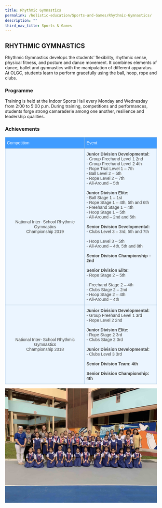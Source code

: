 ```yaml
---
title: Rhythmic Gymnastics
permalink: /holistic-education/Sports-and-Games/Rhythmic-Gymnastics/
description: ""
third_nav_title: Sports & Games
---
```

## RHYTHMIC GYMNASTICS

Rhythmic Gymnastics develops the students’ flexibility, rhythmic sense, physical fitness, and posture and dance movement. It combines elements of dance, ballet and gymnastics with the manipulation of different apparatus. At OLGC, students learn to perform gracefully using the ball, hoop, rope and clubs.

### Programme

Training is held at the Indoor Sports Hall every Monday and Wednesday from 2:00 to 5:00 p.m. During training, competitions and performances, students forge strong camaraderie among one another, resilience and leadership qualities.

### Achievements

<style type="text/css">
.tg  {border-collapse:collapse;border-color:#9ABAD9;border-spacing:0;}
.tg td{background-color:#EBF5FF;border-color:#9ABAD9;border-style:solid;border-width:1px;color:#444;
  font-family:Arial, sans-serif;font-size:14px;overflow:hidden;padding:10px 5px;word-break:normal;}
.tg th{background-color:#409cff;border-color:#9ABAD9;border-style:solid;border-width:1px;color:#fff;
  font-family:Arial, sans-serif;font-size:14px;font-weight:normal;overflow:hidden;padding:10px 5px;word-break:normal;}
.tg .tg-0lax{text-align:left;vertical-align:top}
.tg .tg-nrix{text-align:center;vertical-align:middle}
</style>
<table class="tg">
<thead>
  <tr>
    <th class="tg-0lax">Competition</th>
    <th class="tg-0lax">Event</th>
  </tr>
</thead>
<tbody>
  <tr>
    <td class="tg-nrix">National Inter- School Rhythmic Gymnastics <br>Championship 2019</td>
    <td class="tg-0lax"><span style="font-weight:bold">Junior Division Developmental:</span><br>- Group Freehand Level 1 2nd<br>- Group Freehand Level 2 4th<br>- Rope Trial Level 1 – 7th<br>- Ball Level 2 – 5th<br>- Rope Level 2 – 7th<br>- All-Around – 5th<br><br><span style="font-weight:bold">Junior Division Elite:</span><br>- Ball Stage 1 – 1st<br>- Rope Stage 1 – 4th, 5th and 6th<br>- Freehand Stage 1 – 4th<br>- Hoop Stage 1 – 5th<br>- All-Around – 2nd and 5th<br><br><span style="font-weight:bold">Senior Division Developmental:</span><br>- Clubs Level 3 – 3rd, 5th and 7th<br><br>- Hoop Level 3 – 5th<br>- All-Around – 4th, 5th and 8th<br><br><span style="font-weight:bold">Senior Division Championship – 2nd</span><br><br><span style="font-weight:bold">Senior Division Elite:</span><br>- Rope Stage 2 – 5th<br><br>- Freehand Stage 2 – 4th<br>- Clubs Stage 2 – 2nd<br>- Hoop Stage 2 – 4th<br>- All-Around – 4th</td>
  </tr>
  <tr>
    <td class="tg-nrix">National Inter- School Rhythmic Gymnastics <br>Championship 2018</td>
    <td class="tg-0lax"><span style="font-weight:bold">Junior Division Developmental:</span><br>- Group Freehand Level 1 3rd<br>- Rope Level 2 2nd<br><br><span style="font-weight:bold">Junior Division Elite:</span><br>- Rope Stage 2 3rd<br>- Clubs Stage 2 3rd<br><br><span style="font-weight:bold">Junior Division Developmental:</span><br>- Clubs Level 3 3rd<br><br><span style="font-weight:bold">Senior Division Team: 4th</span><br><br><span style="font-weight:bold">Senior Division Championship: 4th</span></td>
  </tr>
</tbody>
</table>

![](/images/Rhythmic_Gymnastics.jpeg)